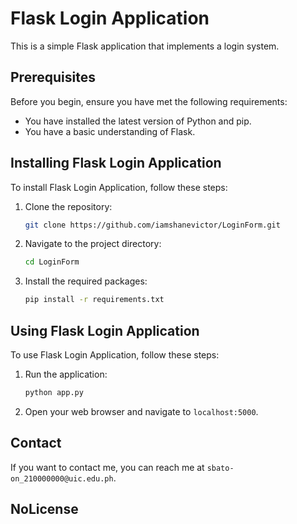 # Flask Login Application

This is a simple Flask application that implements a login system.

## Prerequisites

Before you begin, ensure you have met the following requirements:

* You have installed the latest version of Python and pip.
* You have a basic understanding of Flask.

## Installing Flask Login Application

To install Flask Login Application, follow these steps:

1. Clone the repository:
    ```bash
    git clone https://github.com/iamshanevictor/LoginForm.git
    ```
2. Navigate to the project directory:
    ```bash
    cd LoginForm
    ```
3. Install the required packages:
    ```bash
    pip install -r requirements.txt
    ```

## Using Flask Login Application

To use Flask Login Application, follow these steps:

1. Run the application:
    ```bash
    python app.py
    ```
2. Open your web browser and navigate to `localhost:5000`.

## Contact

If you want to contact me, you can reach me at `sbato-on_210000000@uic.edu.ph`.

## NoLicense
